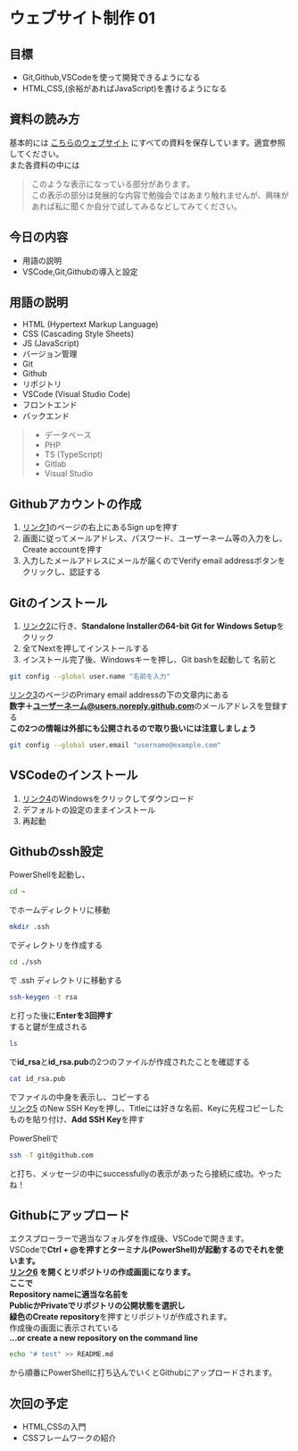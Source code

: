 # ウェブサイト制作 01

## 目標

- Git,Github,VSCodeを使って開発できるようになる
- HTML,CSS,(余裕があればJavaScript)を書けるようになる

## 資料の読み方

基本的には
[こちらのウェブサイト](https://meetup.yashikota.com/web/syllabus/)
にすべての資料を保存しています。適宜参照してください。  
また各資料の中には
>このような表示になっている部分があります。  
>この表示の部分は発展的な内容で勉強会ではあまり触れませんが、興味があれば私に聞くか自分で試してみるなどしてみてください。

## 今日の内容

- 用語の説明
- VSCode,Git,Githubの導入と設定

## 用語の説明

- HTML (Hypertext Markup Language)
- CSS (Cascading Style Sheets)
- JS (JavaScript)
- バージョン管理
- Git
- Github
- リポジトリ
- VSCode (Visual Studio Code)
- フロントエンド
- バックエンド

> - データベース
> - PHP
> - TS (TypeScript)
> - Gitlab
> - Visual Studio

## Githubアカウントの作成

1. [リンク1](https://github.com/)のページの右上にあるSign upを押す
2. 画面に従ってメールアドレス、パスワード、ユーザーネーム等の入力をし、Create accountを押す
3. 入力したメールアドレスにメールが届くのでVerify email addressボタンをクリックし、認証する

## Gitのインストール

1. [リンク2](https://git-scm.com/download/win)に行き、**Standalone Installerの64-bit Git for Windows Setup**をクリック
2. 全てNextを押してインストールする
3. インストール完了後、Windowsキーを押し、Git bashを起動して
名前と

```bash
git config --global user.name "名前を入力"
```

[リンク3](https://github.com/settings/emails)のページのPrimary email addressの下の文章内にある  
**数字＋ユーザーネーム@users.noreply.github.com**のメールアドレスを登録する  
**この2つの情報は外部にも公開されるので取り扱いには注意しましょう**

```bash
git config --global user.email "username@example.com"
```

## VSCodeのインストール

1. [リンク4](https://code.visualstudio.com/download)のWindowsをクリックしてダウンロード
2. デフォルトの設定のままインストール
3. 再起動

## Githubのssh設定

PowerShellを起動し、

```bash
cd ~
```

でホームディレクトリに移動  

```bash
mkdir .ssh
```

でディレクトリを作成する  

```bash
cd ./ssh
```

で .ssh ディレクトリに移動する  

```bash
ssh-keygen -t rsa
```

と打った後に**Enterを3回押す**  
すると鍵が生成される  

```bash
ls
```

で**id_rsa**と**id_rsa.pub**の2つのファイルが作成されたことを確認する  

```bash
cat id_rsa.pub
```

でファイルの中身を表示し、コピーする  
[リンク5](https://github.com/settings/ssh)
のNew SSH Keyを押し、Titleには好きな名前、Keyに先程コピーしたものを貼り付け、**Add SSH Key**を押す  

PowerShellで

```bash
ssh -T git@github.com
```

と打ち、メッセージの中にsuccessfullyの表示があったら接続に成功。やったね！

## Githubにアップロード

エクスプローラーで適当なフォルダを作成後、VSCodeで開きます。  
VSCodeで**Ctrl + @**を押すとターミナル(PowerShell)が起動するのでそれを使います。  
[リンク6](https://github.new)
を開くとリポジトリの作成画面になります。  
ここで  
**Repository name**に適当な名前を  
**PublicかPrivate**でリポジトリの公開状態を選択し  
緑色の**Create repository**を押すとリポジトリが作成されます。  
作成後の画面に表示されている  
**…or create a new repository on the command line**  

```bash
echo "# test" >> README.md
```

から順番にPowerShellに打ち込んでいくとGithubにアップロードされます。  

## 次回の予定

- HTML,CSSの入門
- CSSフレームワークの紹介
